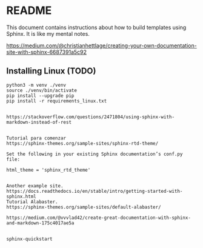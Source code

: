 # README

This document contains instructions about how to build templates using Sphinx. It is like my mental notes.

https://medium.com/@christianhettlage/creating-your-own-documentation-site-with-sphinx-6687391a5c92



## Installing Linux (TODO)
```
python3 -m venv ./venv
source ./venv/bin/activate
pip install --upgrade pip
pip install -r requirements_linux.txt


https://stackoverflow.com/questions/2471804/using-sphinx-with-markdown-instead-of-rest


Tutorial para comenzar
https://sphinx-themes.org/sample-sites/sphinx-rtd-theme/

Set the following in your existing Sphinx documentation’s conf.py file:

html_theme = 'sphinx_rtd_theme'


Another example site. 
https://docs.readthedocs.io/en/stable/intro/getting-started-with-sphinx.html
Tutorial Alabaster.
https://sphinx-themes.org/sample-sites/default-alabaster/

https://medium.com/@vvvlad42/create-great-documentation-with-sphinx-and-markdown-175c4017ae5a


sphinx-quickstart
